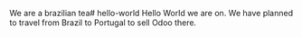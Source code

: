 We are a brazilian tea# hello-world
Hello World we are on.
We have planned to travel from Brazil to Portugal to sell Odoo there.
